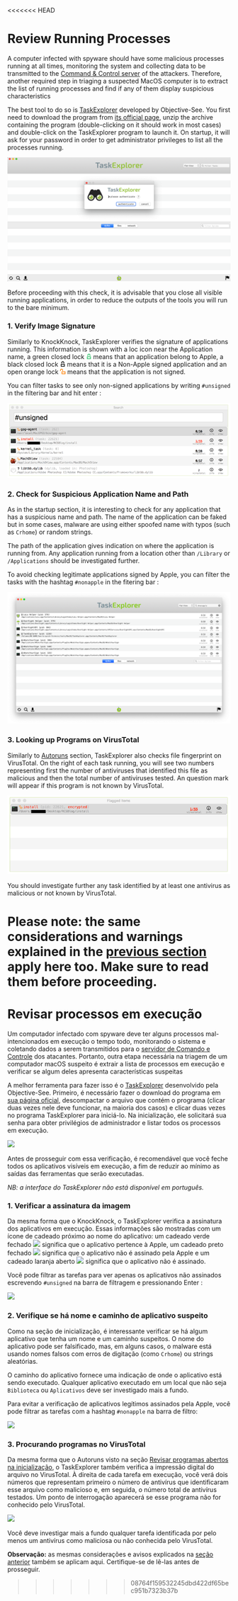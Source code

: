 <<<<<<< HEAD
# Review Running Processes

A computer infected with spyware should have some malicious processes running at all times, monitoring the system and collecting data to be transmitted to the [Command & Control server](https://securitywithoutborders.org/resources/digital-security-glossary.html#cnc) of the attackers. Therefore, another required step in triaging a suspected MacOS computer is to extract the list of running processes and find if any of them display suspicious characteristics

The best tool to do so is [TaskExplorer](https://objective-see.com/products/taskexplorer.html) developed by Objective-See. You first need to download the program from [its official page](https://objective-see.com/products/taskexplorer.html), unzip the archive containing the program  (double-clicking on it should work in most cases) and double-click on the TaskExplorer program to launch it. On startup, it will ask for your password in order to get administrator privileges to list all the processes running.

![](../img/taskexplorer3.png)

Before proceeding with this check, it is advisable that you close all visible running applications, in order to reduce the outputs of the tools you will run to the bare minimum.

### 1. Verify Image Signature

Similarly to KnockKnock, TaskExplorer verifies the signature of applications running. This information is shown with a loc icon near the Application name, a green closed lock ![](../img/signedApple.png) means that an application belong to Apple, a black closed lock ![](../img/signed.png) means that it is a Non-Apple signed application and an open orange lock ![](../img/unsigned.png) means that the application is not signed.

You can filter tasks to see only non-signed applications by writing `#unsigned` in the filtering bar and hit enter :

![](../img/taskexplorer2.png)

### 2. Check for Suspicious Application Name and Path

As in the startup section, it is interesting to check for any application that has a suspicious name and path. The name of the application can be faked but in some cases, malware are using either spoofed name with typos (such as `Crhome`) or random strings.

The path of the application gives indication on where the application is running from. Any application running from a location other than `/Library` or `/Applications` should be investigated further.

To avoid checking legitimate applications signed by Apple, you can filter the tasks with the hashtag `#nonapple` in the fitering bar :

![](../img/taskexplorer4.png)

### 3. Looking up Programs on VirusTotal

Similarly to [Autoruns](autoruns.md) section, TaskExplorer also checks file fingerprint on VirusTotal. On the right of each task running, you will see two numbers representing first the number of antiviruses that identified this file as malicious and then the total number of antiviruses tested. An question mark will appear if this program is not known by VirusTotal.

![](../img/taskexplorer1.png)

You should investigate further any task identified by at least one antivirus as malicious or not known by VirusTotal.

**Please note:** the same considerations and warnings explained in the [previous section](autoruns.md) apply here too. Make sure to read them before proceeding.
=======
# Revisar processos em execução

Um computador infectado com spyware deve ter alguns processos mal-intencionados em execução o tempo todo, monitorando o sistema e coletando dados a serem transmitidos para o [servidor de Comando e Controle](https://securitywithoutborders.org/resources/digital-security-glossary.html#cnc) dos atacantes. Portanto, outra etapa necessária na triagem de um computador macOS suspeito é extrair a lista de processos em execução e verificar se algum deles apresenta características suspeitas

A melhor ferramenta para fazer isso é o [TaskExplorer](https://objective-see.com/products/taskexplorer.html) desenvolvido pela Objective-See. Primeiro, é necessário fazer o download do programa em [sua página oficial](https://objective-see.com/products/taskexplorer.html), descompactar o arquivo que contém o programa (clicar duas vezes nele deve funcionar, na maioria dos casos) e clicar duas vezes no programa TaskExplorer para iniciá-lo. Na inicialização, ele solicitará sua senha para obter privilégios de administrador e listar todos os processos em execução.

![](../.gitbook/assets/taskexplorer3.png)

Antes de prosseguir com essa verificação, é recomendável que você feche todos os aplicativos visíveis em execução, a fim de reduzir ao mínimo as saídas das ferramentas que serão executadas.

_NB: a interface do TaskExplorer não está disponível em português._

### 1. Verificar a assinatura da imagem

Da mesma forma que o KnockKnock, o TaskExplorer verifica a assinatura dos aplicativos em execução. Essas informações são mostradas com um ícone de cadeado próximo ao nome do aplicativo: um cadeado verde fechado ![](../.gitbook/assets/signedApple.png) significa que o aplicativo pertence à Apple, um cadeado preto fechado ![](../.gitbook/assets/signed.png) significa que o aplicativo não é assinado pela Apple e um cadeado laranja aberto ![](../.gitbook/assets/unsigned.png) significa que o aplicativo não é assinado.

Você pode filtrar as tarefas para ver apenas os aplicativos não assinados escrevendo `#unsigned` na barra de filtragem e pressionando Enter :

![](../.gitbook/assets/taskexplorer2.png)

### 2. Verifique se há nome e caminho de aplicativo suspeito

Como na seção de inicialização, é interessante verificar se há algum aplicativo que tenha um nome e um caminho suspeitos. O nome do aplicativo pode ser falsificado, mas, em alguns casos, o malware está usando nomes falsos com erros de digitação (como `Crhome`) ou strings aleatórias.

O caminho do aplicativo fornece uma indicação de onde o aplicativo está sendo executado. Qualquer aplicativo executado em um local que não seja `Biblioteca` ou `Aplicativos` deve ser investigado mais a fundo.

Para evitar a verificação de aplicativos legítimos assinados pela Apple, você pode filtrar as tarefas com a hashtag `#nonapple` na barra de filtro:

![](../.gitbook/assets/taskexplorer4.png)

### 3. Procurando programas no VirusTotal

Da mesma forma que o Autoruns visto na seção [Revisar programas abertos na inicialização](autoruns.md), o TaskExplorer também verifica a impressão digital do arquivo no VirusTotal. À direita de cada tarefa em execução, você verá dois números que representam primeiro o número de antivírus que identificaram esse arquivo como malicioso e, em seguida, o número total de antivírus testados. Um ponto de interrogação aparecerá se esse programa não for conhecido pelo VirusTotal.

![](../.gitbook/assets/taskexplorer1.png)

Você deve investigar mais a fundo qualquer tarefa identificada por pelo menos um antivírus como maliciosa ou não conhecida pelo VirusTotal.

**Observação:** as mesmas considerações e avisos explicados na [seção anterior](autoruns.md) também se aplicam aqui. Certifique-se de lê-las antes de prosseguir.
>>>>>>> 08764f159532245dbd422df65bec951b7323b37b
